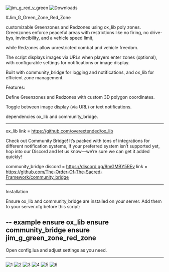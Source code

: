 ![jim_g_red_v_green](https://github.com/user-attachments/assets/4eed71ad-f79a-4d24-82a4-bba489dacbe9)
![Downloads](https://img.shields.io/github/downloads/jimgordon20/jim_g_green_zone_red_zone/total.svg)

#Jim_G_Green_Zone_Red_Zone

customizable Greenzones and Redzones using ox_lib poly zones. 
Greenzones enforce peaceful areas with restrictions like no firing, no drive-bys, invincibility, and a vehicle speed limit, 

while Redzones allow unrestricted combat and vehicle freedom. 

The script displays  images via URLs when players enter zones (optional), 
with configurable settings for notifications or image display. 

Built with community_bridge for logging and notifications, 
and ox_lib for efficient zone management.

Features:

Define Greenzones and Redzones with custom 3D polygon coordinates.

Toggle between image display (via URL) or text notifications.

dependencies ox_lib and community_bridge.

----------------------------------------------------------------------------------------------------------------------------------------------------------------------------------------

ox_lib link = https://github.com/overextended/ox_lib

Check out Community Bridge! It’s packed with tons of integrations for different notification systems, 
If your preferred system isn’t supported yet, hop into our Discord and let us know—we’re sure we can get it added quickly!

community_bridge
discord = https://discord.gg/9mGMBY5REv
link = https://github.com/The-Order-Of-The-Sacred-Framework/community_bridge

----------------------------------------------------------------------------------------------------------------------------------------------------------------------------------------
Installation

Ensure ox_lib and community_bridge are installed on your server.
Add them to your server.cfg before this script:

-- example 
ensure ox_lib
ensure community_bridge
ensure jim_g_green_zone_red_zone
--

Open config.lua and adjust settings as you need.





------------------------------------


![1](https://github.com/user-attachments/assets/b524ca33-a781-4cf5-80e3-664648825787)
![2](https://github.com/user-attachments/assets/145ac77f-25b4-4011-939f-819675158984)
![3](https://github.com/user-attachments/assets/212fb4c8-16ca-43e9-b028-d9806a1effa8)
![4](https://github.com/user-attachments/assets/625f4b83-00fd-40bf-9674-919cd01a04fb)
![5](https://github.com/user-attachments/assets/d2ec05ed-080f-4854-94b1-fda53a5d0e52)
![6](https://github.com/user-attachments/assets/453d2ace-8909-41b2-a736-ffc576a14c62)




